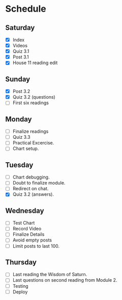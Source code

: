 # Schedule

## Saturday
* [X] Index
* [X] Videos
* [X] Quiz 3.1
* [X] Post 3.1
* [X] House 11 reading edit 

## Sunday
* [X] Post 3.2
* [X] Quiz 3.2 (questions)
* [ ] First six readings

## Monday 
* [ ] Finalize readings
* [ ] Quiz 3.3
* [ ] Practical Excercise.
* [ ] Chart setup.

## Tuesday
* [ ] Chart debugging.
* [ ] Doubt to finalize module.
* [ ] Redirect on chat.
* [X] Quiz 3.2 (answers).

## Wednesday
* [ ] Test Chart
* [ ] Record Video
* [ ] Finalize Details
* [ ] Avoid empty posts
* [ ] Limit posts to last 100.

## Thursday
* [ ] Last reading the Wisdom of Saturn.
* [ ] Last questions on second reading from Module 2. 
* [ ] Testing
* [ ] Deploy
